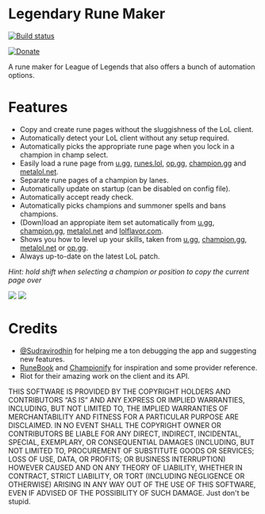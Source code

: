 # Legendary Rune Maker
[![Build status](https://ci.appveyor.com/api/projects/status/u5y57w0cfpluaql0?svg=true)](https://ci.appveyor.com/project/pipe01/legendary-rune-maker)

[![Donate](https://www.paypalobjects.com/en_US/i/btn/btn_donate_LG.gif)](https://www.paypal.me/pipe01)

A rune maker for League of Legends that also offers a bunch of automation options.

# Features
* Copy and create rune pages without the sluggishness of the LoL client.
* Automatically detect your LoL client without any setup required.
* Automatically picks the appropriate rune page when you lock in a champion in champ select.
* Easily load a rune page from [u.gg](https://u.gg), [runes.lol](https://runes.lol/), [op.gg](https://op.gg), [champion.gg](https://champion.gg) and [metalol.net](http://metalol.net).
* Separate rune pages of a champion by lanes.
* Automatically update on startup (can be disabled on config file).
* Automatically accept ready check.
* Automatically picks champions and summoner spells and bans champions.
* (Down)load an appropiate item set automatically from [u.gg](https://u.gg), [champion.gg](https://champion.gg), [metalol.net](http://metalol.net) and [lolflavor.com](http://lolflavor.com).
* Shows you how to level up your skills, taken from [u.gg](https://u.gg), [champion.gg](https://champion.gg), [metalol.net](http://metalol.net) or [op.gg](https://op.gg).
* Always up-to-date on the latest LoL patch.

*Hint: hold shift when selecting a champion or position to copy the current page over*

![](https://i.imgur.com/IeWsVpL.png)
![](https://i.imgur.com/qu7ccht.png)

# Credits
* [@Sudravirodhin](https://github.com/sudravirodhin) for helping me a ton debugging the app and suggesting new features.
* [RuneBook](https://github.com/OrangeNote/RuneBook) and [Championify](https://github.com/dustinblackman/Championify) for inspiration and some provider reference.
* Riot for their amazing work on the client and its API.

THIS SOFTWARE IS PROVIDED BY THE COPYRIGHT HOLDERS AND CONTRIBUTORS “AS IS” AND ANY EXPRESS OR IMPLIED WARRANTIES, INCLUDING, BUT NOT LIMITED TO, THE IMPLIED WARRANTIES OF MERCHANTABILITY AND FITNESS FOR A PARTICULAR PURPOSE ARE DISCLAIMED. IN NO EVENT SHALL THE COPYRIGHT OWNER OR CONTRIBUTORS BE LIABLE FOR ANY DIRECT, INDIRECT, INCIDENTAL, SPECIAL, EXEMPLARY, OR CONSEQUENTIAL DAMAGES (INCLUDING, BUT NOT LIMITED TO, PROCUREMENT OF SUBSTITUTE GOODS OR SERVICES; LOSS OF USE, DATA, OR PROFITS; OR BUSINESS INTERRUPTION) HOWEVER CAUSED AND ON ANY THEORY OF LIABILITY, WHETHER IN CONTRACT, STRICT LIABILITY, OR TORT (INCLUDING NEGLIGENCE OR OTHERWISE) ARISING IN ANY WAY OUT OF THE USE OF THIS SOFTWARE, EVEN IF ADVISED OF THE POSSIBILITY OF SUCH DAMAGE. Just don't be stupid.
